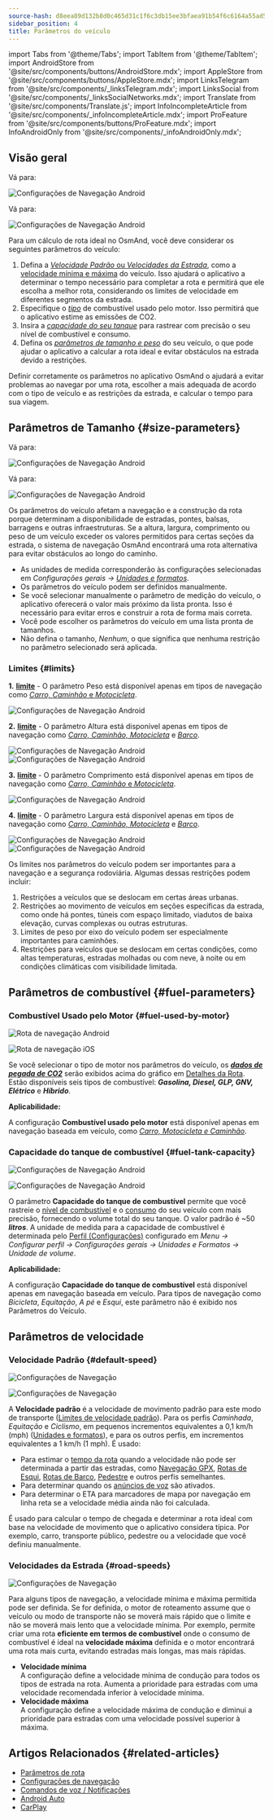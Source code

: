 ```yaml
---
source-hash: d8eea89d132b8d0c465d31c1f6c3db15ee3bfaea91b54f6c6164a55ad5c97c3e
sidebar_position: 4
title: Parâmetros do veículo
---
```

import Tabs from '@theme/Tabs';
import TabItem from '@theme/TabItem';
import AndroidStore from '@site/src/components/buttons/AndroidStore.mdx';
import AppleStore from '@site/src/components/buttons/AppleStore.mdx';
import LinksTelegram from '@site/src/components/_linksTelegram.mdx';
import LinksSocial from '@site/src/components/_linksSocialNetworks.mdx';
import Translate from '@site/src/components/Translate.js';
import InfoIncompleteArticle from '@site/src/components/_infoIncompleteArticle.mdx';
import ProFeature from '@site/src/components/buttons/ProFeature.mdx';
import InfoAndroidOnly from '@site/src/components/_infoAndroidOnly.mdx';



## Visão geral

<Tabs groupId="operating-systems" queryString="current-os">

<TabItem value="android" label="Android">

Vá para: *<Translate android="true" ids="shared_string_menu,configure_profile,routing_settings_2"/>*  

![Configurações de Navegação Android](@site/static/img/navigation/navigation_settings_vehicle-parameters_1_andr.png)

</TabItem>

<TabItem value="ios" label="iOS">

Vá para: *<Translate ios="true" ids="shared_string_menu,shared_string_settings,application_profiles,routing_settings_2"/>*  

![Configurações de Navegação Android](@site/static/img/navigation/navigation_settings_vehicle-parameters_ios.png)

</TabItem>

</Tabs>  

Para um cálculo de rota ideal no OsmAnd, você deve considerar os seguintes parâmetros do veículo:

1. Defina a [*Velocidade Padrão* ou *Velocidades da Estrada*](#road-speeds), como a [velocidade mínima e máxima](#road-speeds) do veículo. Isso ajudará o aplicativo a determinar o tempo necessário para completar a rota e permitirá que ele escolha a melhor rota, considerando os limites de velocidade em diferentes segmentos da estrada.
2. Especifique o [*tipo*](#fuel-used-by-motor) de combustível usado pelo motor. Isso permitirá que o aplicativo estime as emissões de CO2.
3. Insira a [*capacidade do seu tanque*](#fuel-tank-capacity) para rastrear com precisão o seu nível de combustível e consumo.
4. Defina os [*parâmetros de tamanho e peso*](#size-parameters) do seu veículo, o que pode ajudar o aplicativo a calcular a rota ideal e evitar obstáculos na estrada devido a restrições.

Definir corretamente os parâmetros no aplicativo OsmAnd o ajudará a evitar problemas ao navegar por uma rota, escolher a mais adequada de acordo com o tipo de veículo e as restrições da estrada, e calcular o tempo para sua viagem.


## Parâmetros de Tamanho {#size-parameters}

<Tabs groupId="operating-systems" queryString="current-os">

<TabItem value="android" label="Android">

Vá para: *<Translate android="true" ids="shared_string_menu,configure_profile,routing_settings_2"/>*  

![Configurações de Navegação Android](@site/static/img/navigation/navigation_settings_sizes2_andr.png)

</TabItem>

<TabItem value="ios" label="iOS">

Vá para: *<Translate ios="true" ids="shared_string_menu,shared_string_settings,application_profiles,routing_settings_2"/>*  

![Configurações de Navegação Android](@site/static/img/navigation/navigation_settings_sizes2_ios.png)

</TabItem>

</Tabs>

Os parâmetros do veículo afetam a navegação e a construção da rota porque determinam a disponibilidade de estradas, pontes, balsas, barragens e outras infraestruturas. Se a altura, largura, comprimento ou peso de um veículo exceder os valores permitidos para certas seções da estrada, o sistema de navegação OsmAnd encontrará uma rota alternativa para evitar obstáculos ao longo do caminho.  

- As unidades de medida corresponderão às configurações selecionadas em *Configurações gerais → [Unidades e formatos](../../personal/profiles.md#units--formats)*.
- Os parâmetros do veículo podem ser definidos manualmente.
- Se você selecionar manualmente o parâmetro de medição do veículo, o aplicativo oferecerá o valor mais próximo da lista pronta. Isso é necessário para evitar erros e construir a rota de forma mais correta.
- Você pode escolher os parâmetros do veículo em uma lista pronta de tamanhos.
- Não defina o tamanho, *Nenhum*, o que significa que nenhuma restrição no parâmetro selecionado será aplicada.  

### Limites {#limits}

**1.** [**<Translate android="true" ids="routing_attr_weight_name"/> limite**](https://wiki.openstreetmap.org/wiki/Key:maxweight) - <Translate android="true" ids="weight_limit_description"/> O parâmetro Peso está disponível apenas em tipos de navegação como [*Carro, Caminhão* e *Motocicleta*](../../navigation/routing/car-based-routing.md).  

![Configurações de Navegação Android](@site/static/img/navigation/navigation_settings_weight_andr.png)

**2.**  [**<Translate android="true" ids="routing_attr_height_name"/> limite**](https://wiki.openstreetmap.org/wiki/Key:maxheight) - <Translate android="true" ids="height_limit_description"/> O parâmetro Altura está disponível apenas em tipos de navegação como *[Carro, Caminhão, Motocicleta](../../navigation/routing/car-based-routing.md)* e *[Barco](../../navigation/routing/boat-navigation.md)*.  

![Configurações de Navegação Android](@site/static/img/navigation/navigation_settings_height_andr.png)
![Configurações de Navegação Android](@site/static/img/navigation/navigation_settings_height_boat_andr.png)  

**3.** [**<Translate android="true" ids="routing_attr_length_name"/> limite**](https://wiki.openstreetmap.org/wiki/Key:maxlength) - <Translate android="true" ids="lenght_limit_description"/> O parâmetro Comprimento está disponível apenas em tipos de navegação como [*Carro, Caminhão* e *Motocicleta*](../../navigation/routing/car-based-routing.md).  

![Configurações de Navegação Android](@site/static/img/navigation/navigation_settings_length_andr.png)

**4.** [**<Translate android="true" ids="routing_attr_width_name"/> limite**](https://wiki.openstreetmap.org/wiki/Key:maxwidth) - <Translate android="true" ids="width_limit_description"/> O parâmetro Largura está disponível apenas em tipos de navegação como *[Carro, Caminhão, Motocicleta](../../navigation/routing/car-based-routing.md)* e *[Barco](../../navigation/routing/boat-navigation.md)*.  

![Configurações de Navegação Android](@site/static/img/navigation/navigation_settings_width_andr.png)
![Configurações de Navegação Android](@site/static/img/navigation/navigation_settings_width_boat_andr.png)

Os limites nos parâmetros do veículo podem ser importantes para a navegação e a segurança rodoviária. Algumas dessas restrições podem incluir:  

1. Restrições a veículos que se deslocam em certas áreas urbanas.  
2. Restrições ao movimento de veículos em seções específicas da estrada, como onde há pontes, túneis com espaço limitado, viadutos de baixa elevação, curvas complexas ou outras estruturas.  
3. Limites de peso por eixo do veículo podem ser especialmente importantes para caminhões.
4. Restrições para veículos que se deslocam em certas condições, como altas temperaturas, estradas molhadas ou com neve, à noite ou em condições climáticas com visibilidade limitada.


## Parâmetros de combustível {#fuel-parameters}

### Combustível Usado pelo Motor {#fuel-used-by-motor}

<Tabs groupId="operating-systems" queryString="current-os">

<TabItem value="android" label="Android">

![Rota de navegação Android](@site/static/img/navigation/route/navigation_settings_fuel_motor_andr.png)

</TabItem>

<TabItem value="ios" label="iOS">

![Rota de navegação iOS](@site/static/img/navigation/route/navigation_settings_fuel_motor_ios.png)

</TabItem>

</Tabs>

Se você selecionar o tipo de motor nos parâmetros do veículo, os [***dados de pegada de CO2***](../../navigation/setup/route-details.md#elevation-info) serão exibidos acima do gráfico em [Detalhes da Rota](../setup/route-details.md).
Estão disponíveis seis tipos de combustível: ***Gasolina, Diesel, GLP, GNV, Elétrico*** e ***Híbrido***.  

**Aplicabilidade:**

A configuração **Combustível usado pelo motor** está disponível apenas em navegação baseada em veículo, como *[Carro, Motocicleta e Caminhão](../../navigation/routing/car-based-routing.md)*.


### Capacidade do tanque de combustível {#fuel-tank-capacity}

<Tabs groupId="operating-systems" queryString="current-os">

<TabItem value="android" label="Android">

![Configurações de Navegação Android](@site/static/img/navigation/navigation_settings_tank_andr.png)

</TabItem>

<TabItem value="ios" label="iOS">

![Configurações de Navegação Android](@site/static/img/navigation/navigation_settings_tank_ios.png)

</TabItem>

</Tabs>


O parâmetro **Capacidade do tanque de combustível** permite que você rastreie o [nível de combustível](../../widgets/info-widgets.md#vehicle-metrics-widgets) e o [consumo](../../widgets/info-widgets.md#vehicle-metrics-widgets) do seu veículo com mais precisão, fornecendo o volume total do seu tanque. O valor padrão é ~50 ***litros***. A unidade de medida para a capacidade de combustível é determinada pelo [Perfil (Configurações)](../..//personal/profiles.md#units--formats) configurado em *Menu → Configurar perfil → Configurações gerais → Unidades e Formatos → Unidade de volume*.

**Aplicabilidade:**

A configuração **Capacidade do tanque de combustível** está disponível apenas em navegação baseada em veículo. Para tipos de navegação como *Bicicleta*, *Equitação*, *A pé* e *Esqui*, este parâmetro não é exibido nos Parâmetros do Veículo.

## Parâmetros de velocidade

### Velocidade Padrão {#default-speed}

<Tabs groupId="operating-systems" queryString="current-os">

<TabItem value="android" label="Android">

![Configurações de Navegação](@site/static/img/navigation/navigation_settings_speeds_andr.png)

</TabItem>

<TabItem value="ios" label="iOS">

![Configurações de Navegação](@site/static/img/navigation/navigation_settings_speeds_ios.png)

</TabItem>

</Tabs>  

A **Velocidade padrão** é a velocidade de movimento padrão para este modo de transporte ([Limites de velocidade padrão](https://wiki.openstreetmap.org/wiki/Default_speed_limits)). Para os perfis *Caminhada*, *Equitação* e *Ciclismo*, em pequenos incrementos equivalentes a 0,1 km/h (mph) ([Unidades e formatos](https://osmand.net/docs/user/personal/profiles#units--formats)), e para os outros perfis, em incrementos equivalentes a 1 km/h (1 mph). É usado:
- Para estimar o [tempo da rota](../../widgets/nav-widgets.md#time-to-intermediate) quando a velocidade não pode ser determinada a partir das estradas, como [Navegação GPX](../setup/gpx-navigation.md), [Rotas de Esqui](../routing/ski-routing.md), [Rotas de Barco](../routing/boat-navigation.md), [Pedestre](../routing/pedestrian-routing.md) e outros perfis semelhantes.
- Para determinar quando os [anúncios de voz](../guidance/voice-navigation.md) são ativados.
- Para determinar o ETA para marcadores de mapa por navegação em linha reta se a velocidade média ainda não foi calculada.



 É usado para calcular o tempo de chegada e determinar a rota ideal com base na velocidade de movimento que o aplicativo considera típica. Por exemplo, carro, transporte público, pedestre ou a velocidade que você definiu manualmente.


### Velocidades da Estrada {#road-speeds}


![Configurações de Navegação](@site/static/img/navigation/navigation_settings_speeds-r_andr.png)

Para alguns tipos de navegação, a velocidade mínima e máxima permitida pode ser definida. Se for definida, o motor de roteamento assume que o veículo ou modo de transporte não se moverá mais rápido que o limite e não se moverá mais lento que a velocidade mínima. 
Por exemplo, permite criar uma rota **eficiente em termos de combustível** onde o consumo de combustível é ideal na **velocidade máxima** definida e o motor encontrará uma rota mais curta, evitando estradas mais longas, mas mais rápidas.

- **Velocidade mínima**  
    A configuração define a velocidade mínima de condução para todos os tipos de estrada na rota. Aumenta a prioridade para estradas com uma velocidade recomendada inferior à velocidade mínima.  
- **Velocidade máxima**  
    A configuração define a velocidade máxima de condução e diminui a prioridade para estradas com uma velocidade possível superior à máxima.




## Artigos Relacionados {#related-articles}

- [Parâmetros de rota](../routing/osmand-routing.md#routing-types)
- [Configurações de navegação](./navigation-settings.md)
- [Comandos de voz / Notificações](./voice-navigation.md)
- [Android Auto](../auto-car.md)
- [CarPlay](../car-play.md)